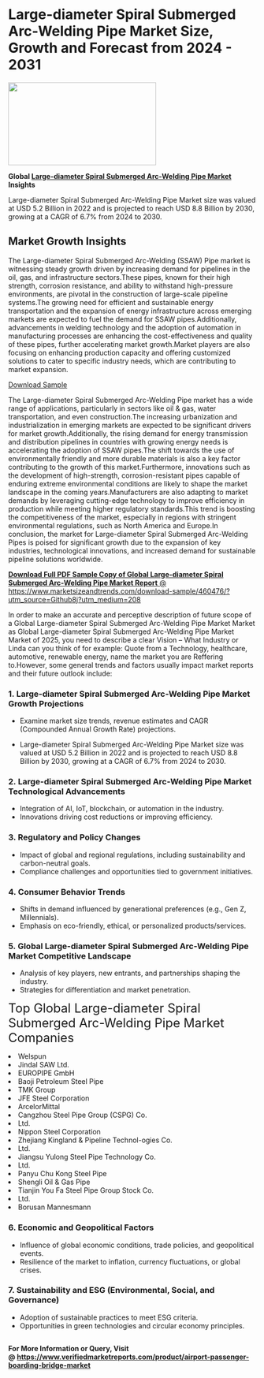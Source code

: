<H1>Large-diameter Spiral Submerged Arc-Welding Pipe Market Size, Growth and Forecast from 2024 - 2031</H1><img class="aligncenter size-medium wp-image-584254" src="https://thirdeyenews.in/wp-content/uploads/2024/09/Global-Market-Research-300x168.jpeg" alt="" width="300" height="168" /><p><strong>Global&nbsp;<a href="https://www.marketsizeandtrends.com/download-sample/460476/?utm_source=Github8j?utm_medium=208">Large-diameter Spiral Submerged Arc-Welding Pipe Market</a> Insights</strong></p><p>Large-diameter Spiral Submerged Arc-Welding Pipe Market size was valued at USD 5.2 Billion in 2022 and is projected to reach USD 8.8 Billion by 2030, growing at a CAGR of 6.7% from 2024 to 2030.</p><p><h2>Market Growth Insights</h2> <p>The Large-diameter Spiral Submerged Arc-Welding (SSAW) Pipe market is witnessing steady growth driven by increasing demand for pipelines in the oil, gas, and infrastructure sectors.These pipes, known for their high strength, corrosion resistance, and ability to withstand high-pressure environments, are pivotal in the construction of large-scale pipeline systems.The growing need for efficient and sustainable energy transportation and the expansion of energy infrastructure across emerging markets are expected to fuel the demand for SSAW pipes.Additionally, advancements in welding technology and the adoption of automation in manufacturing processes are enhancing the cost-effectiveness and quality of these pipes, further accelerating market growth.Market players are also focusing on enhancing production capacity and offering customized solutions to cater to specific industry needs, which are contributing to market expansion.</p> <p><a href="#">Download Sample</a></p> <p>The Large-diameter Spiral Submerged Arc-Welding Pipe market has a wide range of applications, particularly in sectors like oil & gas, water transportation, and even construction.The increasing urbanization and industrialization in emerging markets are expected to be significant drivers for market growth.Additionally, the rising demand for energy transmission and distribution pipelines in countries with growing energy needs is accelerating the adoption of SSAW pipes.The shift towards the use of environmentally friendly and more durable materials is also a key factor contributing to the growth of this market.Furthermore, innovations such as the development of high-strength, corrosion-resistant pipes capable of enduring extreme environmental conditions are likely to shape the market landscape in the coming years.Manufacturers are also adapting to market demands by leveraging cutting-edge technology to improve efficiency in production while meeting higher regulatory standards.This trend is boosting the competitiveness of the market, especially in regions with stringent environmental regulations, such as North America and Europe.In conclusion, the market for Large-diameter Spiral Submerged Arc-Welding Pipes is poised for significant growth due to the expansion of key industries, technological innovations, and increased demand for sustainable pipeline solutions worldwide.</p> <p><a href="#"></p><p><span class=""><strong>Download Full PDF Sample Copy of Global Large-diameter Spiral Submerged Arc-Welding Pipe Market Report</strong> @ <a href="https://www.marketsizeandtrends.com/download-sample/460476/?utm_source=Github8j?utm_medium=208" target="_blank">https://www.marketsizeandtrends.com/download-sample/460476/?utm_source=Github8j?utm_medium=208</a></span></p><p>In order to make an accurate and perceptive description of future scope of a Global&nbsp;Large-diameter Spiral Submerged Arc-Welding Pipe Market Market as Global&nbsp;Large-diameter Spiral Submerged Arc-Welding Pipe Market Market of 2025, you need to describe a clear Vision &ndash; What Industry or Linda can you think of for example: Quote from a Technology, healthcare, automotive, renewable energy, name the market you are Reffering to.However, some general trends and factors usually impact market reports and their future outlook include:</p><h3>1.&nbsp;<strong>Large-diameter Spiral Submerged Arc-Welding Pipe Market Growth Projections</strong></h3><ul><li>Examine market size trends, revenue estimates and CAGR (Compounded Annual Growth Rate) projections.</li><li><p>Large-diameter Spiral Submerged Arc-Welding Pipe Market size was valued at USD 5.2 Billion in 2022 and is projected to reach USD 8.8 Billion by 2030, growing at a CAGR of 6.7% from 2024 to 2030.</p></li></ul><h3>2.&nbsp;<strong>Large-diameter Spiral Submerged Arc-Welding Pipe Market Technological Advancements</strong></h3><ul><li>Integration of AI, IoT, blockchain, or automation in the industry.</li><li>Innovations driving cost reductions or improving efficiency.</li></ul><h3>3.&nbsp;<strong>Regulatory and Policy Changes</strong></h3><ul><li>Impact of global and regional regulations, including sustainability and carbon-neutral goals.</li><li>Compliance challenges and opportunities tied to government initiatives.</li></ul><h3>4.&nbsp;<strong>Consumer Behavior Trends</strong></h3><ul><li>Shifts in demand influenced by generational preferences (e.g., Gen Z, Millennials).</li><li>Emphasis on eco-friendly, ethical, or personalized products/services.</li></ul><h3>5.&nbsp;<strong>Global Large-diameter Spiral Submerged Arc-Welding Pipe Market Competitive Landscape</strong></h3><ul><li>Analysis of key players, new entrants, and partnerships shaping the industry.</li><li>Strategies for differentiation and market penetration.</li></ul><p data-pm-slice="1 1 []"><span style="color: inherit; font-family: inherit; font-size: 25px;">Top Global Large-diameter Spiral Submerged Arc-Welding Pipe Market Companies</span></p><div class="" data-test-id=""><p><li>Welspun</li><li> Jindal SAW Ltd.</li><li> EUROPIPE GmbH</li><li> Baoji Petroleum Steel Pipe</li><li> TMK Group</li><li> JFE Steel Corporation</li><li> ArcelorMittal</li><li> Cangzhou Steel Pipe Group (CSPG) Co.</li><li> Ltd.</li><li> Nippon Steel Corporation</li><li> Zhejiang Kingland & Pipeline Technol-ogies Co.</li><li>Ltd.</li><li> Jiangsu Yulong Steel Pipe Technology Co.</li><li> Ltd.</li><li> Panyu Chu Kong Steel Pipe</li><li> Shengli Oil & Gas Pipe</li><li> Tianjin You Fa Steel Pipe Group Stock Co.</li><li> Ltd.</li><li> Borusan Mannesmann</li></p></div><h3>6.&nbsp;<strong>Economic and Geopolitical Factors</strong></h3><ul><li>Influence of global economic conditions, trade policies, and geopolitical events.</li><li>Resilience of the market to inflation, currency fluctuations, or global crises.</li></ul><h3>7.&nbsp;<strong>Sustainability and ESG (Environmental, Social, and Governance)</strong></h3><ul><li>Adoption of sustainable practices to meet ESG criteria.</li><li>Opportunities in green technologies and circular economy principles.</li></ul><h2><strong style="font-size: 14px;">For More Information or Query, Visit @&nbsp;</strong><a style="background-color: #ffffff; font-size: 14px;" href="https://www.marketsizeandtrends.com/report/large-diameter-spiral-submerged-arc-welding-pipe-market/" target="_blank">https://www.verifiedmarketreports.com/product/airport-passenger-boarding-bridge-market</a></h2>